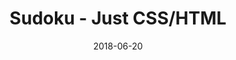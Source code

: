 ---
title: 'Sudoku - Just CSS/HTML'
description: 'Complete a sudoku puzzle without Javascript or server-side interaction.'
gametype: 'hard'
gameid: 24
date: 2018-06-20
tags: []
draft: false
type: 'games'
num19: [{'idx':1,'arr1':[1,2,3,4,5,6,7,8,9],'arr2':[1,2,3,4,5,6,7,8,9]},{'idx':2,'arr1':[1,2,3,4,5,6,7,8,9],'arr2':[1,2,3,4,5,6,7,8,9]},{'idx':3,'arr1':[1,2,3,4,5,6,7,8,9],'arr2':[1,2,3,4,5,6,7,8,9]},{'idx':4,'arr1':[1,2,3,4,5,6,7,8,9],'arr2':[1,2,3,4,5,6,7,8,9]},{'idx':5,'arr1':[1,2,3,4,5,6,7,8,9],'arr2':[1,2,3,4,5,6,7,8,9]},{'idx':6,'arr1':[1,2,3,4,5,6,7,8,9],'arr2':[1,2,3,4,5,6,7,8,9]},{'idx':7,'arr1':[1,2,3,4,5,6,7,8,9],'arr2':[1,2,3,4,5,6,7,8,9]},{'idx':8,'arr1':[1,2,3,4,5,6,7,8,9],'arr2':[1,2,3,4,5,6,7,8,9]},{'idx':9,'arr1':[1,2,3,4,5,6,7,8,9],'arr2':[1,2,3,4,5,6,7,8,9]}]
puzzle: [[2, 0, 0, 8, 0, 3, 5, 0, 0], [0, 0, 0, 0, 0, 0, 0, 8, 9], [3, 7, 0, 5, 0, 0, 0, 6, 0], [0, 0, 5, 0, 2, 0, 7, 0, 0], [0, 0, 0, 0, 0, 0, 0, 0, 3], [0, 0, 4, 0, 5, 0, 1, 0, 0], [9, 1, 0, 6, 0, 0, 0, 4, 0], [0, 0, 0, 0, 0, 0, 0, 3, 5], [4, 0, 0, 9, 0, 7, 2, 0, 0]]
layout: 'sudokucssstatic'
---